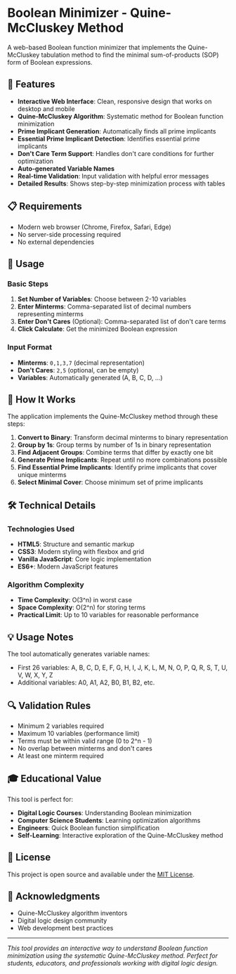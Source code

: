 # Boolean Minimizer - Quine-McCluskey Method

A web-based Boolean function minimizer that implements the Quine-McCluskey tabulation method to find the minimal sum-of-products (SOP) form of Boolean expressions.

## 🚀 Features

- **Interactive Web Interface**: Clean, responsive design that works on desktop and mobile
- **Quine-McCluskey Algorithm**: Systematic method for Boolean function minimization
- **Prime Implicant Generation**: Automatically finds all prime implicants
- **Essential Prime Implicant Detection**: Identifies essential prime implicants
- **Don't Care Term Support**: Handles don't care conditions for further optimization
- **Auto-generated Variable Names**
- **Real-time Validation**: Input validation with helpful error messages
- **Detailed Results**: Shows step-by-step minimization process with tables

## 📋 Requirements

- Modern web browser (Chrome, Firefox, Safari, Edge)
- No server-side processing required
- No external dependencies

## 🎯 Usage

### Basic Steps

1. **Set Number of Variables**: Choose between 2-10 variables
2. **Enter Minterms**: Comma-separated list of decimal numbers representing minterms
3. **Enter Don't Cares** (Optional): Comma-separated list of don't care terms
4. **Click Calculate**: Get the minimized Boolean expression


### Input Format

- **Minterms**: `0,1,3,7` (decimal representation)
- **Don't Cares**: `2,5` (optional, can be empty)
- **Variables**: Automatically generated (A, B, C, D, ...)

## 🔧 How It Works

The application implements the Quine-McCluskey method through these steps:

1. **Convert to Binary**: Transform decimal minterms to binary representation
2. **Group by 1s**: Group terms by number of 1s in binary representation
3. **Find Adjacent Groups**: Combine terms that differ by exactly one bit
4. **Generate Prime Implicants**: Repeat until no more combinations possible
5. **Find Essential Prime Implicants**: Identify prime implicants that cover unique minterms
6. **Select Minimal Cover**: Choose minimum set of prime implicants

## 🛠️ Technical Details

### Technologies Used
- **HTML5**: Structure and semantic markup
- **CSS3**: Modern styling with flexbox and grid
- **Vanilla JavaScript**: Core logic implementation
- **ES6+**: Modern JavaScript features

### Algorithm Complexity
- **Time Complexity**: O(3^n) in worst case
- **Space Complexity**: O(2^n) for storing terms
- **Practical Limit**: Up to 10 variables for reasonable performance

## 💡 Usage Notes

The tool automatically generates variable names:
- First 26 variables: A, B, C, D, E, F, G, H, I, J, K, L, M, N, O, P, Q, R, S, T, U, V, W, X, Y, Z
- Additional variables: A0, A1, A2, B0, B1, B2, etc.

## 🔍 Validation Rules

- Minimum 2 variables required
- Maximum 10 variables (performance limit)
- Terms must be within valid range (0 to 2^n - 1)
- No overlap between minterms and don't cares
- At least one minterm required

## 🎓 Educational Value

This tool is perfect for:
- **Digital Logic Courses**: Understanding Boolean minimization
- **Computer Science Students**: Learning optimization algorithms
- **Engineers**: Quick Boolean function simplification
- **Self-Learning**: Interactive exploration of the Quine-McCluskey method

## 📄 License

This project is open source and available under the [MIT License](LICENSE).

## 🙏 Acknowledgments

- Quine-McCluskey algorithm inventors
- Digital logic design community
- Web development best practices

---

*This tool provides an interactive way to understand Boolean function minimization using the systematic Quine-McCluskey method. Perfect for students, educators, and professionals working with digital logic design.*

